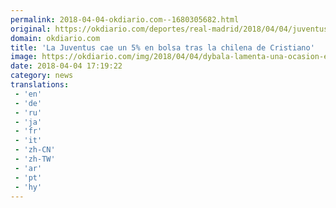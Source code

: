 ```yaml
---
permalink: 2018-04-04-okdiario.com--1680305682.html
original: https://okdiario.com/deportes/real-madrid/2018/04/04/juventus-cae-5-bolsa-chilena-cristiano-2067256
domain: okdiario.com
title: 'La Juventus cae un 5% en bolsa tras la chilena de Cristiano'
image: https://okdiario.com/img/2018/04/04/dybala-lamenta-una-ocasion-en-el-encuentro-frente-al-real-madrid.-afp.jpg
date: 2018-04-04 17:19:22
category: news
translations: 
 - 'en'
 - 'de'
 - 'ru'
 - 'ja'
 - 'fr'
 - 'it'
 - 'zh-CN'
 - 'zh-TW'
 - 'ar'
 - 'pt'
 - 'hy'
---
```


